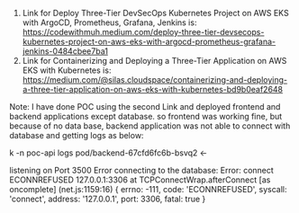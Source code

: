 1. Link for Deploy Three-Tier DevSecOps Kubernetes Project on AWS EKS with ArgoCD, Prometheus, Grafana, Jenkins is: https://codewithmuh.medium.com/deploy-three-tier-devsecops-kubernetes-project-on-aws-eks-with-argocd-prometheus-grafana-jenkins-0484cbee7ba1
2. Link for Containerizing and Deploying a Three-Tier Application on AWS EKS with Kubernetes is: https://medium.com/@silas.cloudspace/containerizing-and-deploying-a-three-tier-application-on-aws-eks-with-kubernetes-bd9b0eaf2648

Note: I have done POC using the second Link and deployed frontend and backend applications except database. so frontend was working fine, but because of no data base, backend application was not able to connect with database and getting logs as below:


k -n poc-api logs pod/backend-67cfd6fc6b-bsvq2 <-

listening on Port 3500
Error connecting to the database: Error: connect ECONNREFUSED 127.0.0.1:3306
    at TCPConnectWrap.afterConnect [as oncomplete] (net.js:1159:16) {
  errno: -111,
  code: 'ECONNREFUSED',
  syscall: 'connect',
  address: '127.0.0.1',
  port: 3306,
  fatal: true
}
